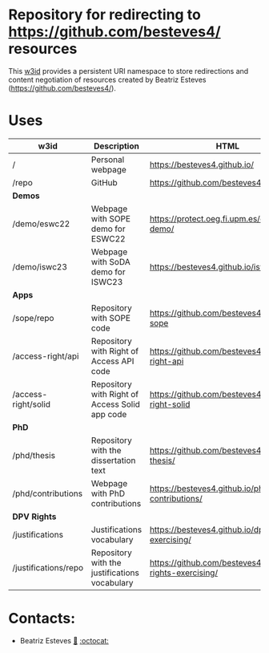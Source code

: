 # Repository for redirecting to https://github.com/besteves4/ resources

This [w3id](https://w3id.org/people/besteves/) provides a persistent URI namespace to store redirections and content negotiation of resources created by Beatriz Esteves (https://github.com/besteves4/).

# Uses

| w3id                 | Description                                    | HTML                                                |
|----------------------|------------------------------------------------|-----------------------------------------------------|
| /                    | Personal webpage                               | https://besteves4.github.io/                        |
| /repo                | GitHub                                         | https://github.com/besteves4/                       |
| **Demos**            |                                                |                                                     |
| /demo/eswc22         | Webpage with SOPE demo for ESWC22              | https://protect.oeg.fi.upm.es/eswc-demo/            |
| /demo/iswc23         | Webpage with SoDA demo for ISWC23              | https://besteves4.github.io/iswc23demo/             |
| **Apps**             |                                                |                                                     |
| /sope/repo           | Repository with SOPE code                      | https://github.com/besteves4/solid-sope             |
| /access-right/api    | Repository with Right of Access API code       | https://github.com/besteves4/access-right-api       |
| /access-right/solid  | Repository with Right of Access Solid app code | https://github.com/besteves4/access-right-solid     |
| **PhD**              |                                                |                                                     |
| /phd/thesis          | Repository with the dissertation text          | https://github.com/besteves4/phd-thesis/            |
| /phd/contributions   | Webpage with PhD contributions                 | https://besteves4.github.io/phd-contributions/      |
| **DPV Rights**       |                                                |                                                     |
| /justifications      | Justifications vocabulary                      | https://besteves4.github.io/dpv-rights-exercising/  |
| /justifications/repo | Repository with the justifications vocabulary  | https://github.com/besteves4/dpv-rights-exercising/ |

# Contacts:
- Beatriz Esteves [:email:](mailto:beatriz.esteves@ugent.be) [:octocat:](https://github.com/besteves4)